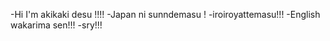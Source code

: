 -Hi I'm akikaki desu !!!!
-Japan ni sunndemasu !
-iroiroyattemasu!!!
-English wakarima sen!!!
-sry!!!



<!---
akikaki-bot/akikaki-bot is a ✨ special ✨ repository because its `README.md` (this file) appears on your GitHub profile.
You can click the Preview link to take a look at your changes.
--->
